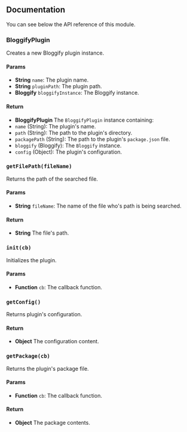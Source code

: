 ## Documentation

You can see below the API reference of this module.

### BloggifyPlugin

Creates a new Bloggify plugin instance.

#### Params
- **String** `name`: The plugin name.
- **String** `pluginPath`: The plugin path.
- **Bloggify** `bloggifyInstance`: The Bloggify instance.

#### Return
- **BloggifyPlugin** The `BloggifyPlugin` instance containing:
 - `name` (String): The plugin's name.
 - `path` (String): The path to the plugin's directory.
 - `packagePath` (String): The path to the plugin's `package.json` file.
 - `bloggify` (Bloggify): The `Bloggify` instance.
 - `config` (Object): The plugin's configuration.

### `getFilePath(fileName)`
Returns the path of the searched file.

#### Params
- **String** `fileName`: The name of the file who's path is being searched.

#### Return
- **String** The file's path.

### `init(cb)`
Initializes the plugin.

#### Params
- **Function** `cb`: The callback function.

### `getConfig()`
Returns plugin's configuration.

#### Return
- **Object** The configuration content.

### `getPackage(cb)`
Returns the plugin's package file.

#### Params
- **Function** `cb`: The callback function.

#### Return
- **Object** The package contents.

